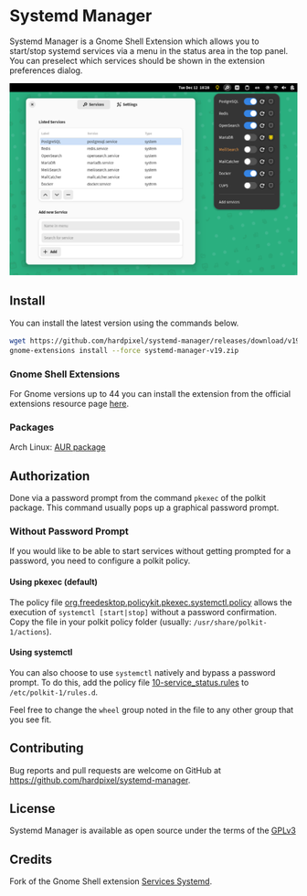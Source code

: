 # Systemd Manager
Systemd Manager is a Gnome Shell Extension which allows you to start/stop systemd services via a menu in the status area in the top panel. You can preselect which services should be shown in the extension preferences dialog.

![Screenshot](https://raw.githubusercontent.com/hardpixel/systemd-manager/master/screenshot.png)

## Install
You can install the latest version using the commands below.

```bash
wget https://github.com/hardpixel/systemd-manager/releases/download/v19/systemd-manager-v19.zip
gnome-extensions install --force systemd-manager-v19.zip
```

### Gnome Shell Extensions
For Gnome versions up to 44 you can install the extension from the official extensions resource page [here](https://extensions.gnome.org/extension/4174/systemd-manager).

### Packages
Arch Linux: [AUR package](https://aur.archlinux.org/packages/gnome-shell-extension-systemd-manager)

## Authorization
Done via a password prompt from the command `pkexec` of the polkit package. This command usually pops up a graphical password prompt.

### Without Password Prompt
If you would like to be able to start services without getting prompted for a password, you need to configure a polkit policy.

#### Using pkexec (default)
The policy file [org.freedesktop.policykit.pkexec.systemctl.policy](systemd-policies/org.freedesktop.policykit.pkexec.systemctl.policy) allows the execution of `systemctl [start|stop]` without a password
confirmation. Copy the file in your polkit policy folder (usually: `/usr/share/polkit-1/actions`).

#### Using systemctl
You can also choose to use `systemctl` natively and bypass a password prompt. To do this, add the policy file [10-service_status.rules](systemd-policies/10-service_status.rules) to `/etc/polkit-1/rules.d`.

Feel free to change the `wheel` group noted in the file to any other group that you see fit.

## Contributing
Bug reports and pull requests are welcome on GitHub at https://github.com/hardpixel/systemd-manager.

## License
Systemd Manager is available as open source under the terms of the [GPLv3](http://www.gnu.org/licenses/gpl-3.0.en.html)

## Credits
Fork of the Gnome Shell extension [Services Systemd](https://github.com/petres/gnome-shell-extension-services-systemd/).
